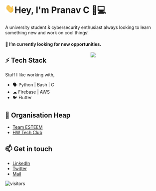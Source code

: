 # <img src="https://raw.githubusercontent.com/ABSphreak/ABSphreak/master/gifs/Hi.gif" width="30px">Hey, I'm Pranav C 👨💻


A university student & cybersecurity enthusiast always looking to learn something new and work on cool things!

#### 🔭 I’m currently looking for new opportunities.

<img align='right' src="https://pranavc.netlify.app/images/PC-Logo-Glitch.gif" width="230">


## ⚡ Tech Stack

Stuff I like working with,

* 🗣 Python | Bash | C 
* ☁ Firebase | AWS
* 🐦 Flutter


## 🏢 Organisation Heap

* [Team ESTEEM](https://teamesteem.co.uk/)
* [HW Tech Club](https://hwtech.club/)

## 📫 Get in touch
- [LinkedIn](https://www.linkedin.com/in/pranav-chachara/)
- [Twitter](https://twitter.com/PC__02)
- [Mail](pranavc10@hotmail.com)


![visitors](https://visitor-badge.glitch.me/badge?page_id=PC-02/PC-02)


 

